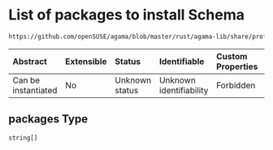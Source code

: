 # List of packages to install Schema

```txt
https://github.com/openSUSE/agama/blob/master/rust/agama-lib/share/profile.schema.json#/properties/software/properties/packages
```



| Abstract            | Extensible | Status         | Identifiable            | Custom Properties | Additional Properties | Access Restrictions | Defined In                                                          |
| :------------------ | :--------- | :------------- | :---------------------- | :---------------- | :-------------------- | :------------------ | :------------------------------------------------------------------ |
| Can be instantiated | No         | Unknown status | Unknown identifiability | Forbidden         | Allowed               | none                | [profile.schema.json\*](profile.schema.json "open original schema") |

## packages Type

`string[]`
